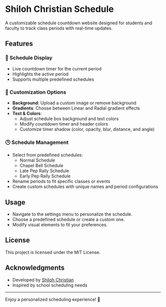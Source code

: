 # Shiloh Christian Schedule

A customizable schedule countdown website designed for students and faculty to track class periods with real-time updates.

## Features

### 📅 Schedule Display
- Live countdown timer for the current period
- Highlights the active period
- Supports multiple predefined schedules

### 🎨 Customization Options
- **Background**: Upload a custom image or remove background
- **Gradients**: Choose between Linear and Radial gradient effects
- **Text & Colors**:
  - Adjust schedule box background and text colors
  - Modify countdown timer and header colors
  - Customize timer shadow (color, opacity, blur, distance, and angle)

### 🕒 Schedule Management
- Select from predefined schedules:
  - Normal Schedule
  - Chapel Bell Schedule
  - Late Pep Rally Schedule
  - Early Pep Rally Schedule
- Rename periods to fit specific classes or events
- Create custom schedules with unique names and period configurations

## Usage
- Navigate to the settings menu to personalize the schedule.
- Choose a predefined schedule or create a custom one.
- Modify visual elements to fit your preferences.

## License
This project is licensed under the MIT License.

## Acknowledgments
- Developed by [Shiloh Christian](https://shilohchristian.github.io/Schedule/)
- Inspired by school scheduling needs

---

Enjoy a personalized scheduling experience! 🚀
